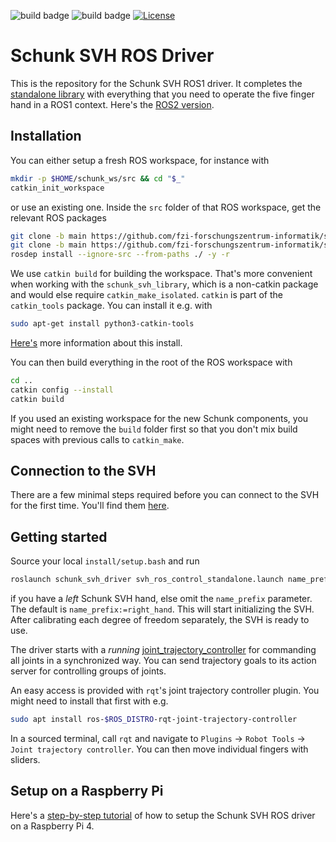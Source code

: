 ![build badge](https://github.com/fzi-forschungszentrum-informatik/schunk_svh_ros_driver/actions/workflows/industrial_ci_melodic_action.yml/badge.svg)
![build badge](https://github.com/fzi-forschungszentrum-informatik/schunk_svh_ros_driver/actions/workflows/industrial_ci_noetic_action.yml/badge.svg)
[![License](https://img.shields.io/badge/License-GPLv3-orange)](https://opensource.org/licenses/gpl-license)

# Schunk SVH ROS Driver

This is the repository for the Schunk SVH ROS1 driver.
It completes the [standalone
library](https://github.com/fzi-forschungszentrum-informatik/schunk_svh_library)
with everything that you need to operate the five finger hand in a ROS1 context. Here's the [ROS2 version](https://github.com/fzi-forschungszentrum-informatik/schunk_svh_ros_driver/tree/ros2-foxy).


## Installation
You can either setup a fresh ROS workspace, for instance with
```bash
mkdir -p $HOME/schunk_ws/src && cd "$_"
catkin_init_workspace
```
or use an existing one.
Inside the `src` folder of that ROS workspace, get the relevant ROS packages

```bash
git clone -b main https://github.com/fzi-forschungszentrum-informatik/schunk_svh_ros_driver.git
git clone -b main https://github.com/fzi-forschungszentrum-informatik/schunk_svh_library.git
rosdep install --ignore-src --from-paths ./ -y -r
```

We use `catkin build` for building the workspace. That's more convenient when working with the `schunk_svh_library`, which is a non-catkin package and would else require `catkin_make_isolated`.
`catkin` is part of the `catkin_tools` package. You can install it e.g. with
```bash
sudo apt-get install python3-catkin-tools
```
[Here's](https://catkin-tools.readthedocs.io/en/latest/installing.html) more information about this install.

You can then build everything in the root of the ROS workspace with

```bash
cd ..
catkin config --install
catkin build
```
If you used an existing workspace for the new Schunk components, you might need
to remove the `build` folder first so that you don't mix build spaces with
previous calls to `catkin_make`.

## Connection to the SVH
There are a few minimal steps required before you can connect to the SVH for the first time.
You'll find them [here](https://github.com/fzi-forschungszentrum-informatik/schunk_svh_library#connection-to-the-svh).

## Getting started
Source your local `install/setup.bash` and run
```bash
roslaunch schunk_svh_driver svh_ros_control_standalone.launch name_prefix:=left_hand
```
if you have a *left* Schunk SVH hand, else omit the `name_prefix` parameter. The default is `name_prefix:=right_hand`.
This will start initializing the SVH.
After calibrating each degree of freedom separately, the SVH is ready to use.

The driver starts with a *running* [joint_trajectory_controller](http://wiki.ros.org/joint_trajectory_controller) for commanding all joints in a synchronized way.
You can send trajectory goals to its action server for controlling groups of joints.

An easy access is provided with `rqt`'s joint trajectory controller plugin.
You might need to install that first with e.g.
```bash
sudo apt install ros-$ROS_DISTRO-rqt-joint-trajectory-controller
```
In a sourced terminal, call `rqt` and navigate to `Plugins` -> `Robot Tools` -> `Joint trajectory controller`.
You can then move individual fingers with sliders.

## Setup on a Raspberry Pi
Here's a [step-by-step tutorial](doc/raspberry_pi.md) of how to setup the Schunk SVH ROS driver on a Raspberry Pi 4.
